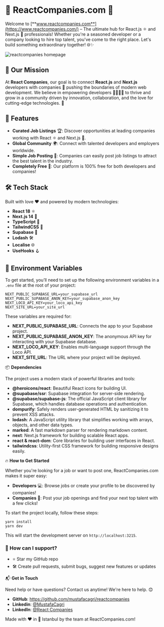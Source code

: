 # 🌟 ReactCompanies.com 🚀

Welcome to [**www.reactcompanies.com**](https://www.reactcompanies.com/) – The ultimate hub for React.js ⚛️ and Next.js 🔗 professionals! Whether you're a seasoned developer or a company looking to hire top talent, you've come to the right place. Let's build something extraordinary together! 🌐✨

![reactcompanies homepage](https://github.com/user-attachments/assets/aa7e7bfb-11f0-42a2-8f6e-c74864ca3a2f)


## 🎯 Our Mission

At **React Companies**, our goal is to connect **React.js** and **Next.js** developers with companies 🚀 pushing the boundaries of modern web development. We believe in empowering developers 👩‍💻👨‍💻 to thrive and grow in a community driven by innovation, collaboration, and the love for cutting-edge technologies. 💙

## 🚀 Features

- **Curated Job Listings** 🏆: Discover opportunities at leading companies working with React ⚛️ and Next.js 🔗.
- **Global Community** 🌍: Connect with talented developers and employers worldwide.
- **Simple Job Posting** 💼: Companies can easily post job listings to attract the best talent in the industry.
- **Completely Free** 🎉: Our platform is 100% free for both developers and companies!

## 🛠️ Tech Stack

Built with love ❤️ and powered by modern technologies:

- **React 18** ⚛️
- **Next.js 14** 🔗
- **TypeScript** 🔧
- **TailwindCSS** 🎨
- **Supabase** 💚
- **Lodash** 🛠️
- **Localise** 🌐
- **UseHooks** 🪝

## 🔐 Environment Variables

To get started, you’ll need to set up the following environment variables in a `.env` file at the root of your project:

```
NEXT_PUBLIC_SUPABASE_URL=your_supabase_url
NEXT_PUBLIC_SUPABASE_ANON_KEY=your_supabase_anon_key
NEXT_LOCO_API_KEY=your_loco_api_key
NEXT_SITE_URL=your_site_url
```

These variables are required for:

- **NEXT_PUBLIC_SUPABASE_URL**: Connects the app to your Supabase project.
- **NEXT_PUBLIC_SUPABASE_ANON_KEY**: The anonymous API key for interacting with your Supabase database.
- **NEXT_LOCO_API_KEY**: Enables multi-language support through the Loco API.
- **NEXT_SITE_URL**: The URL where your project will be deployed.

📦 **Dependencies**

The project uses a modern stack of powerful libraries and tools:

- **@heroicons/react**: Beautiful React icons for building UI.
- **@supabase/ssr**: Supabase integration for server-side rendering.
- **@supabase/supabase-js**: The official JavaScript client library for Supabase, which handles database operations and authentication.
- **dompurify**: Safely renders user-generated HTML by sanitizing it to prevent XSS attacks.
- **lodash**: A JavaScript utility library that simplifies working with arrays, objects, and other data types.
- **marked**: A fast markdown parser for rendering markdown content.
- **next**: Next.js framework for building scalable React apps.
- **react & react-dom**: Core libraries for building user interfaces in React.
- **tailwindcss**: Utility-first CSS framework for building responsive designs easily.

🔥 **How to Get Started**

Whether you're looking for a job or want to post one, ReactCompanies.com makes it super easy:

- **Developers** 💻: Browse jobs or create your profile to be discovered by companies!
- **Companies** 🏢: Post your job openings and find your next top talent with a few clicks!

To start the project locally, follow these steps:

```
yarn install
yarn dev
```

This will start the development server on `http://localhost:3215`.

### 👾 How can I support?

- ⭐ Star my GitHub repo</li>
- 🛠 Create pull requests, submit bugs, suggest new features or updates</li>

📬 **Get in Touch**

Need help or have questions? Contact us anytime! We're here to help. 😊

- **GitHub**: https://github.com/mustafacagri/reactcompanies
- **Linkedin**: [@MustafaCagri](https://www.linkedin.com/in/mustafacagri/)
- **LinkedIn**: [@React Companies](https://linkedin.com/company/reactcompanies)

Made with ❤️ in 📍 Istanbul by the team at ReactCompanies.com!
